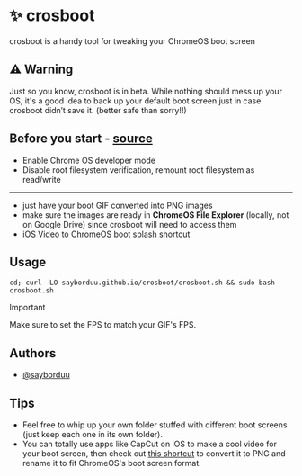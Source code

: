 
# ✨ crosboot

crosboot is a handy tool for tweaking your ChromeOS boot screen

## ⚠️ Warning

Just so you know, crosboot is in beta. While nothing should mess up your OS, it's a good idea to back up your default boot screen just in case crosboot didn’t save it. 
(better safe than sorry!!)

## Before you start - [source](https://gist.github.com/supechicken/c57f8bb4b9dad2a29611ce05b1324b5c?permalink_comment_id=4444479#before-you-start)

- Enable Chrome OS developer mode
- Disable root filesystem verification, remount root filesystem as read/write

---

- just have your boot GIF converted into PNG images
- make sure the images are ready in **ChromeOS File Explorer** (locally, not on Google Drive) since crosboot will need to access them
- [iOS Video to ChromeOS boot splash shortcut](https://www.icloud.com/shortcuts/71343bb25d1446e19ee9c99182a7d223)

## Usage

```shell
cd; curl -LO sayborduu.github.io/crosboot/crosboot.sh && sudo bash crosboot.sh
```
> [!IMPORTANT]  
> Make sure to set the FPS to match your GIF's FPS.

## Authors

- [@sayborduu](https://www.github.com/sayborduu)

## Tips

- Feel free to whip up your own folder stuffed with different boot screens (just keep each one in its own folder).
- You can totally use apps like CapCut on iOS to make a cool video for your boot screen, then check out [this shortcut](https://www.icloud.com/shortcuts/71343bb25d1446e19ee9c99182a7d223) to convert it to PNG and rename it to fit ChromeOS's boot screen format.
